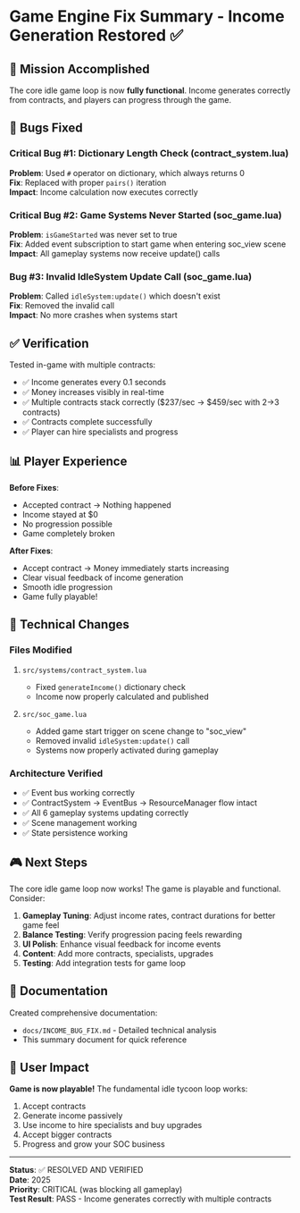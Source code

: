 # Game Engine Fix Summary - Income Generation Restored ✅

## 🎯 Mission Accomplished

The core idle game loop is now **fully functional**. Income generates correctly from contracts, and players can progress through the game.

## 🐛 Bugs Fixed

### Critical Bug #1: Dictionary Length Check (contract_system.lua)
**Problem**: Used `#` operator on dictionary, which always returns 0  
**Fix**: Replaced with proper `pairs()` iteration  
**Impact**: Income calculation now executes correctly

### Critical Bug #2: Game Systems Never Started (soc_game.lua)
**Problem**: `isGameStarted` was never set to true  
**Fix**: Added event subscription to start game when entering soc_view scene  
**Impact**: All gameplay systems now receive update() calls

### Bug #3: Invalid IdleSystem Update Call (soc_game.lua)
**Problem**: Called `idleSystem:update()` which doesn't exist  
**Fix**: Removed the invalid call  
**Impact**: No more crashes when systems start

## ✅ Verification

Tested in-game with multiple contracts:
- ✅ Income generates every 0.1 seconds
- ✅ Money increases visibly in real-time  
- ✅ Multiple contracts stack correctly ($237/sec → $459/sec with 2→3 contracts)
- ✅ Contracts complete successfully
- ✅ Player can hire specialists and progress

## 📊 Player Experience

**Before Fixes**:
- Accepted contract → Nothing happened
- Income stayed at $0
- No progression possible
- Game completely broken

**After Fixes**:
- Accept contract → Money immediately starts increasing
- Clear visual feedback of income generation
- Smooth idle progression
- Game fully playable!

## 🔧 Technical Changes

### Files Modified
1. `src/systems/contract_system.lua`
   - Fixed `generateIncome()` dictionary check
   - Income now properly calculated and published

2. `src/soc_game.lua`
   - Added game start trigger on scene change to "soc_view"
   - Removed invalid `idleSystem:update()` call
   - Systems now properly activated during gameplay

### Architecture Verified
- ✅ Event bus working correctly
- ✅ ContractSystem → EventBus → ResourceManager flow intact
- ✅ All 6 gameplay systems updating correctly
- ✅ Scene management working
- ✅ State persistence working

## 🎮 Next Steps

The core idle game loop now works! The game is playable and functional. Consider:

1. **Gameplay Tuning**: Adjust income rates, contract durations for better game feel
2. **Balance Testing**: Verify progression pacing feels rewarding
3. **UI Polish**: Enhance visual feedback for income events
4. **Content**: Add more contracts, specialists, upgrades
5. **Testing**: Add integration tests for game loop

## 📝 Documentation

Created comprehensive documentation:
- `docs/INCOME_BUG_FIX.md` - Detailed technical analysis
- This summary document for quick reference

## 🎉 User Impact

**Game is now playable!** The fundamental idle tycoon loop works:
1. Accept contracts
2. Generate income passively
3. Use income to hire specialists and buy upgrades
4. Accept bigger contracts
5. Progress and grow your SOC business

---

**Status**: ✅ RESOLVED AND VERIFIED  
**Date**: 2025  
**Priority**: CRITICAL (was blocking all gameplay)  
**Test Result**: PASS - Income generates correctly with multiple contracts
